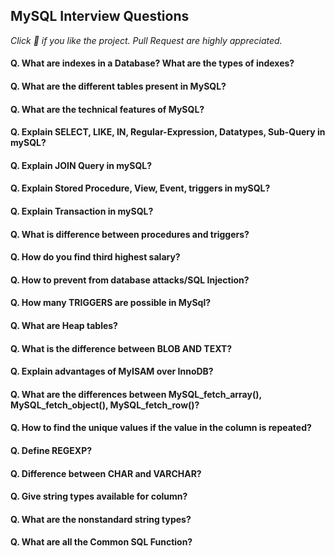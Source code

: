 ## MySQL Interview Questions

*Click :star2: if you like the project. Pull Request are highly appreciated.*

#### Q. What are indexes in a Database? What are the types of indexes?
#### Q. What are the different tables present in MySQL?
#### Q. What are the technical features of MySQL? 
#### Q. Explain SELECT, LIKE, IN, Regular-Expression, Datatypes, Sub-Query in mySQL?
#### Q. Explain JOIN Query in mySQL?
#### Q. Explain Stored Procedure, View, Event, triggers in mySQL?
#### Q. Explain Transaction in mySQL?
#### Q. What is difference between procedures and triggers?
#### Q. How do you find third highest salary?
#### Q. How to prevent from database attacks/SQL Injection?
#### Q. How many TRIGGERS are possible in MySql?
#### Q. What are Heap tables?
#### Q. What is the difference between BLOB AND TEXT?
#### Q. Explain advantages of MyISAM over InnoDB?
#### Q. What are the differences between MySQL_fetch_array(), MySQL_fetch_object(), MySQL_fetch_row()?
#### Q. How to find the unique values if the value in the column is repeated?
#### Q. Define REGEXP? 
#### Q. Difference between CHAR and VARCHAR? 
#### Q. Give string types available for column?
#### Q. What are the nonstandard string types?
#### Q. What are all the Common SQL Function?
